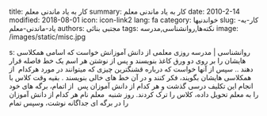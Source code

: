 title: کار به یاد ماندنی معلم
summary: کار به یاد ماندنی معلم
date: 2010-2-14
modified: 2018-08-01
icon:  icon-link2
lang: fa
category: خواندنیها
slug: کار-به-یاد-ماندنی-معلم
authors: مجتبی بنائی
tags: نکته‌ها,روانشناسی,مدرسه
image: /images/static/misc.jpg

s: روانشناسی | مدرسه روزی معلمی از دانش آموزانش خواست که اسامی همکلاسی هایشان را بر روی دو ورق کاغذ بنویسند و پس از نوشتن هر اسم یک خط فاصله قرار دهند ..  سپس از آنها خواست که درباره قشنگترین چیزی که میتوانند در مورد هرکدام  از همکلاسی هایشان بگویند، فکر کنند و در آن خط های خالی بنویسند . بقیه وقت کلاس با انجام این تکلیف درسی گذشت و هر کدام از دانش آموزان پس  از اتمام، برگه های خود را به معلم تحویل داده، کلاس را ترک کردند.  روز شنبه  معلم نام هر کدام از دانش آموزان را در برگه ای جداگانه نوشت، وسپس تمام